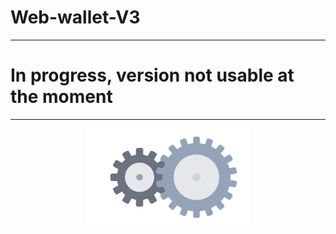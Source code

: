 # Web-wallet-V3
___
# In progress, version not usable at the moment
___

<p align="center">
  <img src="assets/gear.svg" width="260" alt="Deux engrenages imbriqués animés" />
</p>
